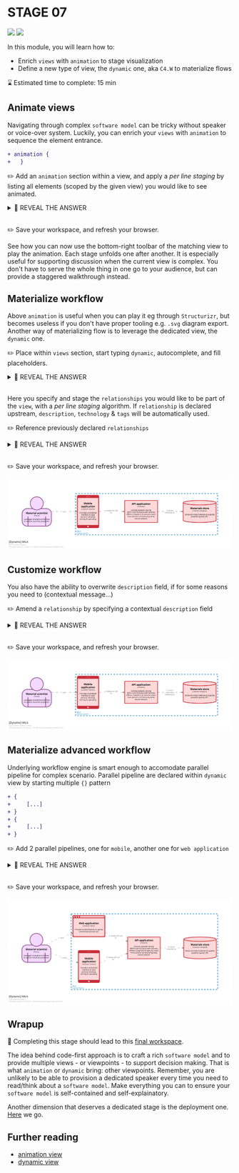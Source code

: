 # STAGE 07

![](https://img.shields.io/badge/views-animation-c49060)
![](https://img.shields.io/badge/views-dynamic-c49060)

In this module, you will learn how to:
- Enrich `views` with `animation` to stage visualization 
- Define a new type of view, the `dynamic` one, aka `C4.W` to materialize flows

⌛ Estimated time to complete: 15 min

## Animate views

Navigating through complex `software model` can be tricky without speaker or voice-over system. Luckily, you can enrich your `views` with `animation` to sequence the element entrance. 

```diff
+ animation {
+   }
```

✏️ Add an `animation` section within a view, and apply a _per line staging_ by listing all elements (scoped by the given view) you would like to see animated.

<details><summary>📙 REVEAL THE ANSWER</summary>

```diff
container mila "Container" "" {
    include *
+   animation {
+       matt
+       mila.spa mila.mobile
+       mila.api
+       mila.store
+       icarus
+   }
    autoLayout
}
```
</details><br> 

✏️ Save your workspace, and refresh your browser.

See how you can now use the bottom-right toolbar of the matching view to play the animation. Each stage unfolds one after another. It is especially useful for supporting discussion when the current view is complex. You don't have to serve the whole thing in one go to your audience, but can provide a staggered walkthrough instead.

## Materialize workflow

Above `animation` is useful when you can play it eg through `Structurizr`, but becomes useless if you don't have proper tooling e.g. `.svg` diagram export. Another way of materializing flow is to leverage the dedicated view, the `dynamic` one.

✏️ Place within `views` section, start typing `dynamic`, autocomplete, and fill placeholders.

<details><summary>📙 REVEAL THE ANSWER</summary>

```diff
+ dynamic mila  "mila-workflow" "MILA mobile workflow" {
+   autolayout lr
+ }
```
</details><br> 

Here you specify and stage the `relationships` you would like to be part of the `view`, with a _per line staging_ algorithm. If `relationship` is declared upstream, `description`, `technology` & `tags` will be automatically used.

✏️ Reference previously declared `relationships`

<details><summary>📙 REVEAL THE ANSWER</summary>

```diff
dynamic mila  "mila-workflow" "MILA mobile workflow" {
+   matt -> mila.mobile
+   mila.mobile -> mila.api
+   mila.api -> mila.store
    autolayout lr
}
```
</details><br> 

✏️ Save your workspace, and refresh your browser.

![](structurizr-1-mila-workflow-mobile.svg)

## Customize workflow

You also have the ability to overwrite `description` field, if for some reasons you need to (contextual message...)

✏️ Amend a `relationship` by specifying a contextual `description` field

<details><summary>📙 REVEAL THE ANSWER</summary>

```diff
dynamic mila "mila-workflow" "MILA mobile workflow refined" {
   matt -> mila.mobile
   mila.mobile -> mila.api
-  mila.api -> mila.store
+  mila.api -> mila.store "stores calibrated materials to"
   autoLayout
}
```
</details><br> 

✏️ Save your workspace, and refresh your browser.

![](structurizr-1-mila-workflow-mobile-refined.svg)

## Materialize advanced workflow

Underlying workflow engine is smart enough to accomodate parallel pipeline for complex scenario.
Parallel pipeline are declared within `dynamic` view by starting multiple `{}` pattern

```diff
+ {
+     [...]    
+ }
+ {
+     [...]
+ }
```

✏️ Add 2 parallel pipelines, one for `mobile`, another one for `web application`

<details><summary>📙 REVEAL THE ANSWER</summary>

```diff
views {
+   dynamic mila "mila-workflow-hybrid" "MILA hybrid workflow" {
+   {
+       matt -> mila.mobile
+       mila.mobile -> mila.api
+       mila.api -> mila.store
+   }
+   {
+       matt -> mila.spa
+       mila.spa -> mila.api
+       mila.api -> mila.store
+   }
+   autolayout lr
+}
}
```
</details><br> 

✏️ Save your workspace, and refresh your browser.

![](structurizr-1-mila-workflow-hybrid.svg)

## Wrapup

📘 Completing this stage should lead to this [final workspace](./workspace.dsl).  

The idea behind code-first approach is to craft a rich `software model` and to provide multiple views - or viewpoints - to support decision making. That is what `animation` or `dynamic` bring: other viewpoints. Remember, you are unlikely to be able to provision a dedicated speaker every time you need to read/think about a `software model`. Make everything you can to ensure your `software model` is self-contained and self-explainatory.

Another dimension that deserves a dedicated stage is the deployment one. [Here](../stage%2008/README.md) we go.

## Further reading

- [animation view](https://github.com/structurizr/dsl/blob/master/docs/language-reference.md#animation)
- [dynamic view](https://github.com/structurizr/dsl/blob/master/docs/language-reference.md#dynamic-view)